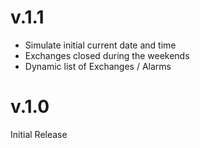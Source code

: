 # v.1.1

- Simulate initial current date and time
- Exchanges closed during the weekends
- Dynamic list of Exchanges / Alarms


# v.1.0

Initial Release